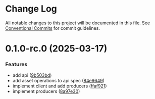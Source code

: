 # Change Log

All notable changes to this project will be documented in this file.
See [Conventional Commits](https://conventionalcommits.org) for commit guidelines.

# 0.1.0-rc.0 (2025-03-17)


### Features

* add api ([9b503bd](https://github.com/auditlogic/module/commit/9b503bdb2c555216dbade9e6a93047d5d033191e))
* add asset operations to api spec ([84e9649](https://github.com/auditlogic/module/commit/84e9649b17001cea9b54d811153b9017a5a2a74d))
* implement client and add producers ([ffaf921](https://github.com/auditlogic/module/commit/ffaf9212797eb0f2f452af059cc6c59a0f6ae722))
* implement producers ([8a97e30](https://github.com/auditlogic/module/commit/8a97e305cf2b757087a25e51d8ab21c0a77bf30e))
